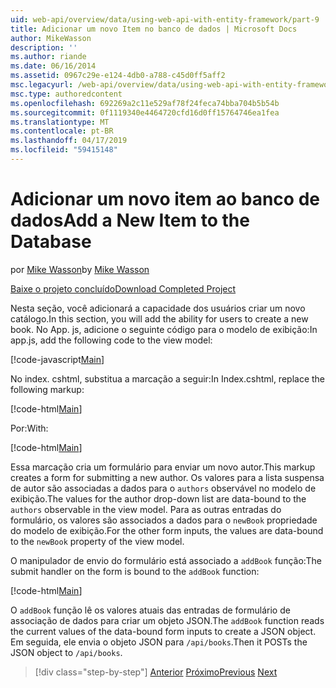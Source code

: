 ```yaml
---
uid: web-api/overview/data/using-web-api-with-entity-framework/part-9
title: Adicionar um novo Item no banco de dados | Microsoft Docs
author: MikeWasson
description: ''
ms.author: riande
ms.date: 06/16/2014
ms.assetid: 0967c29e-e124-4db0-a788-c45d0ff5aff2
msc.legacyurl: /web-api/overview/data/using-web-api-with-entity-framework/part-9
msc.type: authoredcontent
ms.openlocfilehash: 692269a2c11e529af78f24feca74bba704b5b54b
ms.sourcegitcommit: 0f1119340e4464720cfd16d0ff15764746ea1fea
ms.translationtype: MT
ms.contentlocale: pt-BR
ms.lasthandoff: 04/17/2019
ms.locfileid: "59415148"
---
```

# <a name="add-a-new-item-to-the-database"></a><span data-ttu-id="5e17e-102">Adicionar um novo item ao banco de dados</span><span class="sxs-lookup"><span data-stu-id="5e17e-102">Add a New Item to the Database</span></span>

<span data-ttu-id="5e17e-103">por [Mike Wasson](https://github.com/MikeWasson)</span><span class="sxs-lookup"><span data-stu-id="5e17e-103">by [Mike Wasson](https://github.com/MikeWasson)</span></span>

[<span data-ttu-id="5e17e-104">Baixe o projeto concluído</span><span class="sxs-lookup"><span data-stu-id="5e17e-104">Download Completed Project</span></span>](https://github.com/MikeWasson/BookService)

<span data-ttu-id="5e17e-105">Nesta seção, você adicionará a capacidade dos usuários criar um novo catálogo.</span><span class="sxs-lookup"><span data-stu-id="5e17e-105">In this section, you will add the ability for users to create a new book.</span></span> <span data-ttu-id="5e17e-106">No App. js, adicione o seguinte código para o modelo de exibição:</span><span class="sxs-lookup"><span data-stu-id="5e17e-106">In app.js, add the following code to the view model:</span></span>

[!code-javascript[Main](part-9/samples/sample1.js)]

<span data-ttu-id="5e17e-107">No index. cshtml, substitua a marcação a seguir:</span><span class="sxs-lookup"><span data-stu-id="5e17e-107">In Index.cshtml, replace the following markup:</span></span>

[!code-html[Main](part-9/samples/sample2.html)]

<span data-ttu-id="5e17e-108">Por:</span><span class="sxs-lookup"><span data-stu-id="5e17e-108">With:</span></span>

[!code-html[Main](part-9/samples/sample3.html)]

<span data-ttu-id="5e17e-109">Essa marcação cria um formulário para enviar um novo autor.</span><span class="sxs-lookup"><span data-stu-id="5e17e-109">This markup creates a form for submitting a new author.</span></span> <span data-ttu-id="5e17e-110">Os valores para a lista suspensa de autor são associadas a dados para o `authors` observável no modelo de exibição.</span><span class="sxs-lookup"><span data-stu-id="5e17e-110">The values for the author drop-down list are data-bound to the `authors` observable in the view model.</span></span> <span data-ttu-id="5e17e-111">Para as outras entradas do formulário, os valores são associados a dados para o `newBook` propriedade do modelo de exibição.</span><span class="sxs-lookup"><span data-stu-id="5e17e-111">For the other form inputs, the values are data-bound to the `newBook` property of the view model.</span></span>

<span data-ttu-id="5e17e-112">O manipulador de envio do formulário está associado a `addBook` função:</span><span class="sxs-lookup"><span data-stu-id="5e17e-112">The submit handler on the form is bound to the `addBook` function:</span></span>

[!code-html[Main](part-9/samples/sample4.html)]

<span data-ttu-id="5e17e-113">O `addBook` função lê os valores atuais das entradas de formulário de associação de dados para criar um objeto JSON.</span><span class="sxs-lookup"><span data-stu-id="5e17e-113">The `addBook` function reads the current values of the data-bound form inputs to create a JSON object.</span></span> <span data-ttu-id="5e17e-114">Em seguida, ele envia o objeto JSON para `/api/books`.</span><span class="sxs-lookup"><span data-stu-id="5e17e-114">Then it POSTs the JSON object to `/api/books`.</span></span>

> [!div class="step-by-step"]
> <span data-ttu-id="5e17e-115">[Anterior](part-8.md)
> [Próximo](part-10.md)</span><span class="sxs-lookup"><span data-stu-id="5e17e-115">[Previous](part-8.md)
[Next](part-10.md)</span></span>
